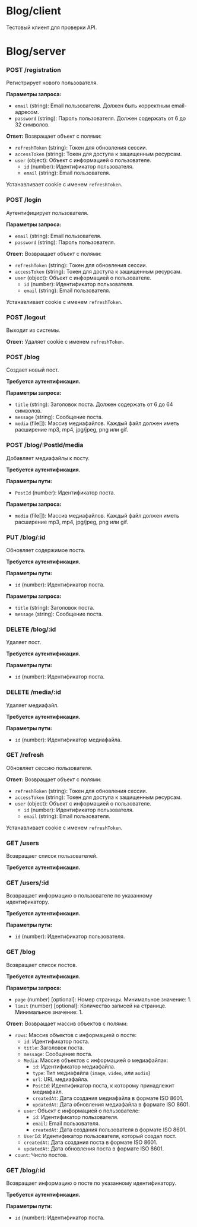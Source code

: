 # Blog/client

Тестовый клиент для проверки API.

# Blog/server

### POST /registration
Регистрирует нового пользователя.

**Параметры запроса:**
- `email` (string): Email пользователя. Должен быть корректным email-адресом.
- `password` (string): Пароль пользователя. Должен содержать от 6 до 32 символов.

**Ответ:**
Возвращает объект с полями:
- `refreshToken` (string): Токен для обновления сессии.
- `accessToken` (string): Токен для доступа к защищенным ресурсам.
- `user` (object): Объект с информацией о пользователе.
  - `id` (number): Идентификатор пользователя.
  - `email` (string): Email пользователя.

Устанавливает cookie с именем `refreshToken`.

### POST /login
Аутентифицирует пользователя.

**Параметры запроса:**
- `email` (string): Email пользователя.
- `password` (string): Пароль пользователя.

**Ответ:**
Возвращает объект с полями:
- `refreshToken` (string): Токен для обновления сессии.
- `accessToken` (string): Токен для доступа к защищенным ресурсам.
- `user` (object): Объект с информацией о пользователе.
  - `id` (number): Идентификатор пользователя.
  - `email` (string): Email пользователя.

Устанавливает cookie с именем `refreshToken`.

### POST /logout
Выходит из системы.

**Ответ:**
Удаляет cookie с именем `refreshToken`.

### POST /blog
Создает новый пост.

**Требуется аутентификация.**

**Параметры запроса:**
- `title` (string): Заголовок поста. Должен содержать от 6 до 64 символов.
- `message` (string): Сообщение поста.
- `media` (file[]): Массив медиафайлов. Каждый файл должен иметь расширение mp3, mp4, jpg/jpeg, png или gif.

### POST /blog/:PostId/media
Добавляет медиафайлы к посту.

**Требуется аутентификация.**

**Параметры пути:**
- `PostId` (number): Идентификатор поста.

**Параметры запроса:**
- `media` (file[]): Массив медиафайлов. Каждый файл должен иметь расширение mp3, mp4, jpg/jpeg, png или gif.

### PUT /blog/:id
Обновляет содержимое поста.

**Требуется аутентификация.**

**Параметры пути:**
- `id` (number): Идентификатор поста.

**Параметры запроса:**
- `title` (string): Заголовок поста.
- `message` (string): Сообщение поста.

### DELETE /blog/:id
Удаляет пост.

**Требуется аутентификация.**

**Параметры пути:**
- `id` (number): Идентификатор поста.

### DELETE /media/:id
Удаляет медиафайл.

**Требуется аутентификация.**

**Параметры пути:**
- `id` (number): Идентификатор медиафайла.

### GET /refresh
Обновляет сессию пользователя.

**Ответ:**
Возвращает объект с полями:
- `refreshToken` (string): Токен для обновления сессии.
- `accessToken` (string): Токен для доступа к защищенным ресурсам.
- `user` (object): Объект с информацией о пользователе.
  - `id` (number): Идентификатор пользователя.
  - `email` (string): Email пользователя.

Устанавливает cookie с именем `refreshToken`.

### GET /users
Возвращает список пользователей.

**Требуется аутентификация.**

### GET /users/:id
Возвращает информацию о пользователе по указанному идентификатору.

**Требуется аутентификация.**

**Параметры пути:**
- `id` (number): Идентификатор пользователя.

### GET /blog
Возвращает список постов.

**Требуется аутентификация.**

**Параметры запроса:**
- `page` (number) [optional]: Номер страницы. Минимальное значение: 1.
- `limit` (number) [optional]: Количество записей на странице. Минимальное значение: 1.

**Ответ:**
Возвращает массив объектов с полями:
- `rows`: Массив объектов с информацией о посте:
  - `id`: Идентификатор поста.
  - `title`: Заголовок поста.
  - `message`: Сообщение поста.
  - `Media`: Массив объектов с информацией о медиафайлах:
    - `id`: Идентификатор медиафайла.
    - `type`: Тип медиафайла (`image`, `video`, или `audio`)
    - `url`: URL медиафайла.
    - `PostId`: Идентификатор поста, к которому принадлежит медиафайл.
    - `createdAt`: Дата создания медиафайла в формате ISO 8601.
    - `updatedAt`: Дата обновления медиафайла в формате ISO 8601.
  - `user`: Объект с информацией о пользователе:
    - `id`: Идентификатор пользователя.
    - `email`: Email пользователя.
    - `createdAt`: Дата создания пользователя в формате ISO 8601.
  - `UserId`: Идентификатор пользователя, который создал пост.
  - `createdAt`: Дата создания поста в формате ISO 8601.
  - `updatedAt`: Дата обновления поста в формате ISO 8601.
- `count`: Число постов.


### GET /blog/:id
Возвращает информацию о посте по указанному идентификатору.

**Требуется аутентификация.**

**Параметры пути:**
- `id` (number): Идентификатор поста.
